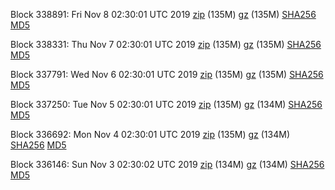 Block 338891: Fri Nov  8 02:30:01 UTC 2019 [zip](https://files.01coin.io/mainnet/2019-11-08/bootstrap.dat.zip) (135M) [gz](https://files.01coin.io/mainnet/2019-11-08/bootstrap.dat.tar.gz) (135M) [SHA256](https://files.01coin.io/mainnet/2019-11-08/sha256.txt) [MD5](https://files.01coin.io/mainnet/2019-11-08/md5.txt)

Block 338331: Thu Nov  7 02:30:01 UTC 2019 [zip](https://files.01coin.io/mainnet/2019-11-07/bootstrap.dat.zip) (135M) [gz](https://files.01coin.io/mainnet/2019-11-07/bootstrap.dat.tar.gz) (135M) [SHA256](https://files.01coin.io/mainnet/2019-11-07/sha256.txt) [MD5](https://files.01coin.io/mainnet/2019-11-07/md5.txt)

Block 337791: Wed Nov  6 02:30:01 UTC 2019 [zip](https://files.01coin.io/mainnet/2019-11-06/bootstrap.dat.zip) (135M) [gz](https://files.01coin.io/mainnet/2019-11-06/bootstrap.dat.tar.gz) (135M) [SHA256](https://files.01coin.io/mainnet/2019-11-06/sha256.txt) [MD5](https://files.01coin.io/mainnet/2019-11-06/md5.txt)

Block 337250: Tue Nov  5 02:30:01 UTC 2019 [zip](https://files.01coin.io/mainnet/2019-11-05/bootstrap.dat.zip) (135M) [gz](https://files.01coin.io/mainnet/2019-11-05/bootstrap.dat.tar.gz) (134M) [SHA256](https://files.01coin.io/mainnet/2019-11-05/sha256.txt) [MD5](https://files.01coin.io/mainnet/2019-11-05/md5.txt)

Block 336692: Mon Nov  4 02:30:01 UTC 2019 [zip](https://files.01coin.io/mainnet/2019-11-04/bootstrap.dat.zip) (135M) [gz](https://files.01coin.io/mainnet/2019-11-04/bootstrap.dat.tar.gz) (134M) [SHA256](https://files.01coin.io/mainnet/2019-11-04/sha256.txt) [MD5](https://files.01coin.io/mainnet/2019-11-04/md5.txt)

Block 336146: Sun Nov  3 02:30:02 UTC 2019 [zip](https://files.01coin.io/mainnet/2019-11-03/bootstrap.dat.zip) (134M) [gz](https://files.01coin.io/mainnet/2019-11-03/bootstrap.dat.tar.gz) (134M) [SHA256](https://files.01coin.io/mainnet/2019-11-03/sha256.txt) [MD5](https://files.01coin.io/mainnet/2019-11-03/md5.txt)

